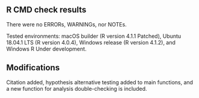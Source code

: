 ## R CMD check results
There were no ERRORs, WARNINGs, nor NOTEs.

Tested environments: macOS builder (R version 4.1.1 Patched), Ubuntu 18.04.1 LTS (R version 4.0.4), Windows release (R version 4.1.2), and Windows R Under development.

## Modifications

Citation added, hypothesis alternative testing added to main functions, and a new function for analysis double-checking is included.

